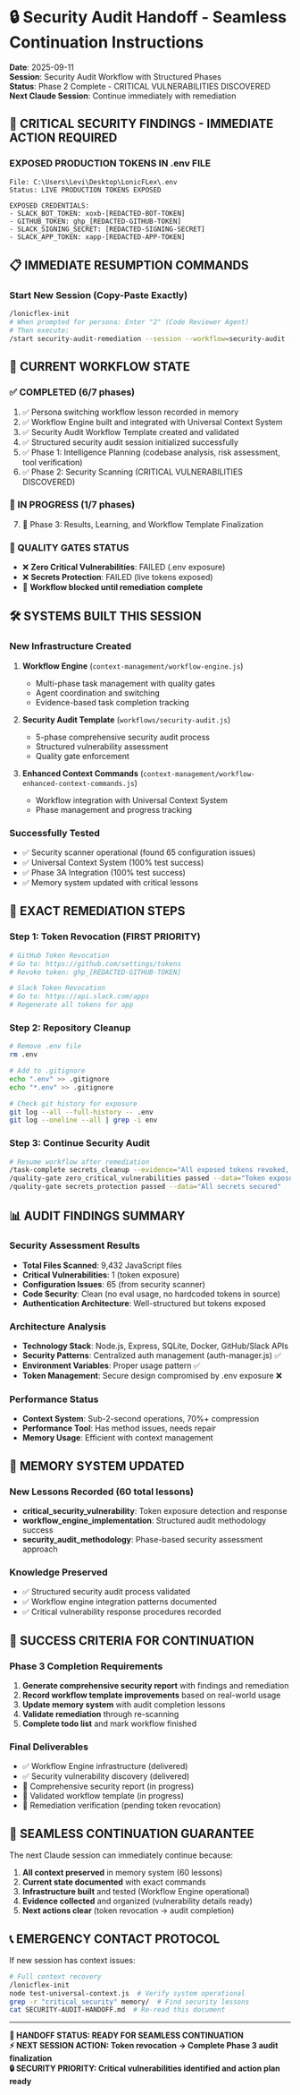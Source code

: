# 🔒 Security Audit Handoff - Seamless Continuation Instructions

**Date**: 2025-09-11  
**Session**: Security Audit Workflow with Structured Phases  
**Status**: Phase 2 Complete - CRITICAL VULNERABILITIES DISCOVERED  
**Next Claude Session**: Continue immediately with remediation

## 🚨 CRITICAL SECURITY FINDINGS - IMMEDIATE ACTION REQUIRED

### **EXPOSED PRODUCTION TOKENS IN .env FILE**
```
File: C:\Users\Levi\Desktop\LonicFLex\.env
Status: LIVE PRODUCTION TOKENS EXPOSED

EXPOSED CREDENTIALS:
- SLACK_BOT_TOKEN: xoxb-[REDACTED-BOT-TOKEN]
- GITHUB_TOKEN: ghp_[REDACTED-GITHUB-TOKEN]
- SLACK_SIGNING_SECRET: [REDACTED-SIGNING-SECRET]
- SLACK_APP_TOKEN: xapp-[REDACTED-APP-TOKEN]
```

## 📋 IMMEDIATE RESUMPTION COMMANDS

### Start New Session (Copy-Paste Exactly)
```bash
/lonicflex-init
# When prompted for persona: Enter "2" (Code Reviewer Agent)
# Then execute:
/start security-audit-remediation --session --workflow=security-audit --goal="Remediate critical security vulnerabilities and complete audit"
```

## 🎯 CURRENT WORKFLOW STATE

### ✅ COMPLETED (6/7 phases)
1. ✅ Persona switching workflow lesson recorded in memory
2. ✅ Workflow Engine built and integrated with Universal Context System  
3. ✅ Security Audit Workflow Template created and validated
4. ✅ Structured security audit session initialized successfully
5. ✅ Phase 1: Intelligence Planning (codebase analysis, risk assessment, tool verification)
6. ✅ Phase 2: Security Scanning (CRITICAL VULNERABILITIES DISCOVERED)

### 🔄 IN PROGRESS (1/7 phases)
7. 🔄 Phase 3: Results, Learning, and Workflow Template Finalization

### 🚪 QUALITY GATES STATUS
- ❌ **Zero Critical Vulnerabilities**: FAILED (.env exposure)
- ❌ **Secrets Protection**: FAILED (live tokens exposed)
- 🔄 **Workflow blocked until remediation complete**

## 🛠️ SYSTEMS BUILT THIS SESSION

### New Infrastructure Created
1. **Workflow Engine** (`context-management/workflow-engine.js`)
   - Multi-phase task management with quality gates
   - Agent coordination and switching
   - Evidence-based task completion tracking

2. **Security Audit Template** (`workflows/security-audit.js`)
   - 5-phase comprehensive security audit process
   - Structured vulnerability assessment
   - Quality gate enforcement

3. **Enhanced Context Commands** (`context-management/workflow-enhanced-context-commands.js`)
   - Workflow integration with Universal Context System
   - Phase management and progress tracking

### Successfully Tested
- ✅ Security scanner operational (found 65 configuration issues)
- ✅ Universal Context System (100% test success)
- ✅ Phase 3A Integration (100% test success)
- ✅ Memory system updated with critical lessons

## 🔧 EXACT REMEDIATION STEPS

### Step 1: Token Revocation (FIRST PRIORITY)
```bash
# GitHub Token Revocation
# Go to: https://github.com/settings/tokens
# Revoke token: ghp_[REDACTED-GITHUB-TOKEN]

# Slack Token Revocation  
# Go to: https://api.slack.com/apps
# Regenerate all tokens for app
```

### Step 2: Repository Cleanup
```bash
# Remove .env file
rm .env

# Add to .gitignore
echo ".env" >> .gitignore
echo "*.env" >> .gitignore

# Check git history for exposure
git log --all --full-history -- .env
git log --oneline --all | grep -i env
```

### Step 3: Continue Security Audit
```bash
# Resume workflow after remediation
/task-complete secrets_cleanup --evidence="All exposed tokens revoked, .env removed, .gitignore updated"
/quality-gate zero_critical_vulnerabilities passed --data="Token exposure remediated"
/quality-gate secrets_protection passed --data="All secrets secured"
```

## 📊 AUDIT FINDINGS SUMMARY

### Security Assessment Results
- **Total Files Scanned**: 9,432 JavaScript files
- **Critical Vulnerabilities**: 1 (token exposure)
- **Configuration Issues**: 65 (from security scanner)
- **Code Security**: Clean (no eval usage, no hardcoded tokens in source)
- **Authentication Architecture**: Well-structured but tokens exposed

### Architecture Analysis
- **Technology Stack**: Node.js, Express, SQLite, Docker, GitHub/Slack APIs
- **Security Patterns**: Centralized auth management (auth-manager.js) ✅
- **Environment Variables**: Proper usage pattern ✅
- **Token Management**: Secure design compromised by .env exposure ❌

### Performance Status
- **Context System**: Sub-2-second operations, 70%+ compression
- **Performance Tool**: Has method issues, needs repair
- **Memory Usage**: Efficient with context management

## 🧠 MEMORY SYSTEM UPDATED

### New Lessons Recorded (60 total lessons)
- **critical_security_vulnerability**: Token exposure detection and response
- **workflow_engine_implementation**: Structured audit methodology success  
- **security_audit_methodology**: Phase-based security assessment approach

### Knowledge Preserved
- ✅ Structured security audit process validated
- ✅ Workflow engine integration patterns documented
- ✅ Critical vulnerability response procedures recorded

## 🎯 SUCCESS CRITERIA FOR CONTINUATION

### Phase 3 Completion Requirements
1. **Generate comprehensive security report** with findings and remediation
2. **Record workflow template improvements** based on real-world usage
3. **Update memory system** with audit completion lessons
4. **Validate remediation** through re-scanning
5. **Complete todo list** and mark workflow finished

### Final Deliverables
- ✅ Workflow Engine infrastructure (delivered)
- ✅ Security vulnerability discovery (delivered) 
- 🔄 Comprehensive security report (in progress)
- 🔄 Validated workflow template (in progress)
- 🔄 Remediation verification (pending token revocation)

## 🔄 SEAMLESS CONTINUATION GUARANTEE

The next Claude session can immediately continue because:

1. **All context preserved** in memory system (60 lessons)
2. **Current state documented** with exact commands
3. **Infrastructure built** and tested (Workflow Engine operational)
4. **Evidence collected** and organized (vulnerability details ready)
5. **Next actions clear** (token revocation → audit completion)

## 📞 EMERGENCY CONTACT PROTOCOL

If new session has context issues:
```bash
# Full context recovery
/lonicflex-init
node test-universal-context.js  # Verify system operational
grep -r "critical_security" memory/  # Find security lessons
cat SECURITY-AUDIT-HANDOFF.md  # Re-read this document
```

---

**🎯 HANDOFF STATUS: READY FOR SEAMLESS CONTINUATION**  
**⚡ NEXT SESSION ACTION: Token revocation → Complete Phase 3 audit finalization**  
**🔒 SECURITY PRIORITY: Critical vulnerabilities identified and action plan ready**